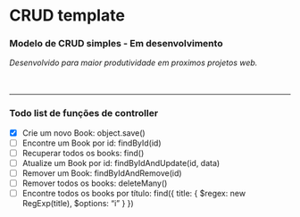 # CRUD template 
### Modelo de CRUD simples - Em desenvolvimento
*Desenvolvido para maior produtividade em proximos projetos web.*
<br><br><br>
<hr>

### Todo list de funções de controller
- [X] Crie um novo Book: object.save()
- [ ] Encontre um Book por id: findById(id)
- [ ] Recuperar todos os books: find()
- [ ] Atualize um Book por id: findByIdAndUpdate(id, data)
- [ ] Remover um Book: findByIdAndRemove(id)
- [ ] Remover todos os books: deleteMany()
- [ ] Encontre todos os books por título: find({ title: { $regex: new RegExp(title), $options: “i” } })
